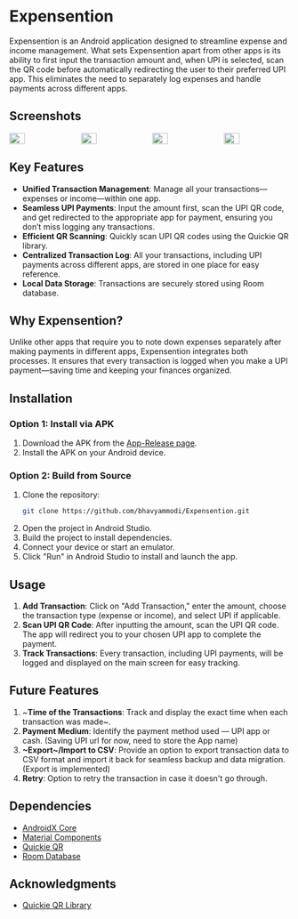 # Expensention

Expensention is an Android application designed to streamline expense and income management. What sets Expensention apart from other apps is its ability to first input the transaction amount and, when UPI is selected, scan the QR code before automatically redirecting the user to their preferred UPI app. This eliminates the need to separately log expenses and handle payments across different apps.

## Screenshots

<div style="display: flex;">
    <img src="https://github.com/user-attachments/assets/6a8a8205-d46c-41a7-b529-9f855b5fa3ad" width="24%" style="margin-right: 10px;">
    <img src="https://github.com/user-attachments/assets/b8e2d655-a78f-4c7a-a0de-75c3a8f83f99" width="24%" style="margin-right: 10px;">
    <img src="https://github.com/user-attachments/assets/af903c2e-d046-4cfa-8150-ad3b9797bc16" width="24%" style="margin-right: 10px;">
    <img src="https://github.com/user-attachments/assets/85f0bf12-bbe6-4a73-930c-4484faba3724" width="24%">
</div>

## Key Features

- **Unified Transaction Management**: Manage all your transactions—expenses or income—within one app.
- **Seamless UPI Payments**: Input the amount first, scan the UPI QR code, and get redirected to the appropriate app for payment, ensuring you don’t miss logging any transactions.
- **Efficient QR Scanning**: Quickly scan UPI QR codes using the Quickie QR library.
- **Centralized Transaction Log**: All your transactions, including UPI payments across different apps, are stored in one place for easy reference.
- **Local Data Storage**: Transactions are securely stored using Room database.

## Why Expensention?

Unlike other apps that require you to note down expenses separately after making payments in different apps, Expensention integrates both processes. It ensures that every transaction is logged when you make a UPI payment—saving time and keeping your finances organized.

## Installation

### Option 1: Install via APK

1. Download the APK from the [App-Release page](https://github.com/bhavyammodi/Expensention/releases).
2. Install the APK on your Android device.

### Option 2: Build from Source

1. Clone the repository:
    ```sh
    git clone https://github.com/bhavyammodi/Expensention.git
    ```
2. Open the project in Android Studio.
3. Build the project to install dependencies.
4. Connect your device or start an emulator.
5. Click "Run" in Android Studio to install and launch the app.

## Usage

1. **Add Transaction**: Click on "Add Transaction," enter the amount, choose the transaction type (expense or income), and select UPI if applicable.
2. **Scan UPI QR Code**: After inputting the amount, scan the UPI QR code. The app will redirect you to your chosen UPI app to complete the payment.
3. **Track Transactions**: Every transaction, including UPI payments, will be logged and displayed on the main screen for easy tracking.

## Future Features

1. ~**Time of the Transactions**: Track and display the exact time when each transaction was made~.
2. **Payment Medium**: Identify the payment method used — UPI app or cash. (Saving UPI url for now, need to store the App name)
3. **~Export~/Import to CSV**: Provide an option to export transaction data to CSV format and import it back for seamless backup and data migration. (Export is implemented)
4. **Retry**: Option to retry the transaction in case it doesn't go through.

## Dependencies

- [AndroidX Core](https://developer.android.com/jetpack/androidx/releases/core)
- [Material Components](https://material.io/develop/android)
- [Quickie QR](https://github.com/G00fY2/quickie)
- [Room Database](https://developer.android.com/jetpack/androidx/releases/room)

## Acknowledgments

- [Quickie QR Library](https://github.com/G00fY2/quickie)
